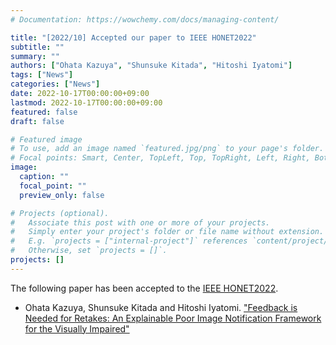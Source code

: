 ```yaml
---
# Documentation: https://wowchemy.com/docs/managing-content/

title: "[2022/10] Accepted our paper to IEEE HONET2022"
subtitle: ""
summary: ""
authors: ["Ohata Kazuya", "Shunsuke Kitada", "Hitoshi Iyatomi"]
tags: ["News"]
categories: ["News"]
date: 2022-10-17T00:00:00+09:00
lastmod: 2022-10-17T00:00:00+09:00
featured: false
draft: false

# Featured image
# To use, add an image named `featured.jpg/png` to your page's folder.
# Focal points: Smart, Center, TopLeft, Top, TopRight, Left, Right, BottomLeft, Bottom, BottomRight.
image:
  caption: ""
  focal_point: ""
  preview_only: false

# Projects (optional).
#   Associate this post with one or more of your projects.
#   Simply enter your project's folder or file name without extension.
#   E.g. `projects = ["internal-project"]` references `content/project/deep-learning/index.md`.
#   Otherwise, set `projects = []`.
projects: []
---
```


The following paper has been accepted to the [IEEE HONET2022](https://honet-ict.org/index.html).
- Ohata Kazuya, Shunsuke Kitada and Hitoshi Iyatomi. ["Feedback is Needed for Retakes: An Explainable Poor Image Notification Framework for the Visually Impaired"](/publication/ohata2022feedback)
